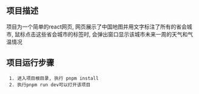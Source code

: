 ## 项目描述
项目为一个简单的react网页, 网页展示了中国地图并用文字标注了所有的省会城市, 鼠标点击这些省会城市的标签时, 会弹出窗口显示该城市未来一周的天气和气温情况
## 项目运行步骤
```
 1. 进入项目根目录, 执行 pnpm install
 2. 执行pnpm run dev可以打开该项目
```